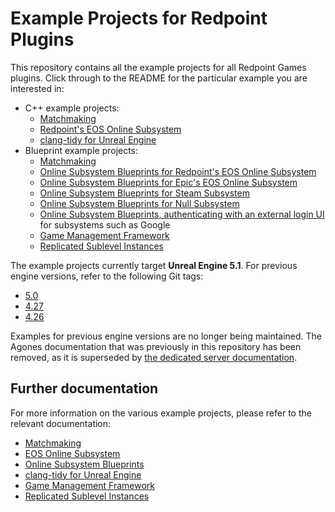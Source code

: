 # Example Projects for Redpoint Plugins

This repository contains all the example projects for all Redpoint Games plugins. Click through to the README for the particular example you are interested in:

- C++ example projects:
  - [Matchmaking](./MM_SimpleCPP/)
  - [Redpoint's EOS Online Subsystem](./EOS_CPlusPlus/)
  - [clang-tidy for Unreal Engine](./ClangTidy/)
- Blueprint example projects:
  - [Matchmaking](./MM_SimpleBP/)
  - [Online Subsystem Blueprints for Redpoint's EOS Online Subsystem](./OSB_RedpointEOS/)
  - [Online Subsystem Blueprints for Epic's EOS Online Subsystem](./OSB_EpicEOS/)
  - [Online Subsystem Blueprints for Steam Subsystem](./OSB_Steam/)
  - [Online Subsystem Blueprints for Null Subsystem](./OSB_Null/)
  - [Online Subsystem Blueprints, authenticating with an external login UI](./OSB_LoginUI/) for subsystems such as Google
  - [Game Management Framework](./GMF/)
  - [Replicated Sublevel Instances](./RSI/)

The example projects currently target **Unreal Engine 5.1**. For previous engine versions, refer to the following Git tags:

- [5.0](https://src.redpoint.games/redpointgames/examples/-/tree/5.0)
- [4.27](https://src.redpoint.games/redpointgames/examples/-/tree/4.27)
- [4.26](https://src.redpoint.games/redpointgames/examples/-/tree/15179ddf7783451d09d365ee8e0d1392aef36bb2/Archived)

Examples for previous engine versions are no longer being maintained. The Agones documentation that was previously in this repository has been removed, as it is superseded by [the dedicated server documentation](https://docs.redpoint.games/eos-online-subsystem/docs/dedis_overview).

## Further documentation

For more information on the various example projects, please refer to the relevant documentation:

- [Matchmaking](https://docs.redpoint.games/matchmaking/docs/example_project)
- [EOS Online Subsystem](https://docs.redpoint.games/eos-online-subsystem/docs/example_project)
- [Online Subsystem Blueprints](https://docs.redpoint.games/online-subsystem-blueprints/docs/example_project)
- [clang-tidy for Unreal Engine](https://docs.redpoint.games/clang-tidy-for-unreal-engine/docs/)
- [Game Management Framework](https://docs.redpoint.games/game-management-framework/docs/)
- [Replicated Sublevel Instances](https://www.unrealengine.com/marketplace/en-US/product/replicated-sublevel-instances)